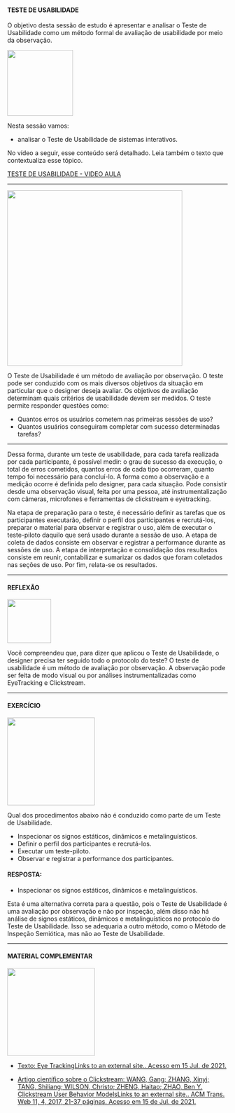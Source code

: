 
<h4>TESTE DE USABILIDADE</h4>

O objetivo desta sessão de estudo é apresentar e analisar o Teste de Usabilidade como um método formal de avaliação de usabilidade por meio da observação.

<img src="https://media.giphy.com/media/tZRAlE5aLS5BKDyjGI/giphy.gif" width="150"> 

Nesta sessão vamos:

- analisar o Teste de Usabilidade de sistemas interativos. 

No vídeo a seguir, esse conteúdo será detalhado. Leia também o texto que contextualiza esse tópico.

[TESTE DE USABILIDADE - VIDEO AULA]()

---

<img src="https://media.giphy.com/media/v1.Y2lkPTc5MGI3NjExczZpMHp6N290cGc2NjkwMngycXhpZXRoNjM5bm9lanlucndoZzJsNyZlcD12MV9pbnRlcm5hbF9naWZfYnlfaWQmY3Q9cw/63jza7W5SkF8Low3TX/giphy.gif" width="400"> 

O Teste de Usabilidade é um método de avaliação por observação. O teste pode ser conduzido com os mais diversos objetivos da situação em particular que o designer deseja avaliar. Os objetivos de avaliação determinam quais critérios de usabilidade devem ser medidos. O teste permite responder questões como:

- Quantos erros os usuários cometem nas primeiras sessões de uso?
- Quantos usuários conseguiram completar com sucesso determinadas tarefas?

---

Dessa forma, durante um teste de usabilidade, para cada tarefa realizada por cada participante, é possível medir: o grau de sucesso da execução, o total de erros cometidos, quantos erros de cada tipo ocorreram, quanto tempo foi necessário para concluí-lo. A forma como a observação e a medição ocorre é definida pelo designer, para cada situação. Pode consistir desde uma observação visual, feita por uma pessoa, até instrumentalização com câmeras, microfones e ferramentas de clickstream e eyetracking.

Na etapa de preparação para o teste, é necessário definir as tarefas que os participantes executarão, definir o perfil dos participantes e recrutá-los, preparar o material para observar e registrar o uso, além de executar o teste-piloto daquilo que será usado durante a sessão de uso. A etapa de coleta de dados consiste em observar e registrar a performance durante as sessões de uso. A etapa de interpretação e consolidação dos resultados consiste em reunir, contabilizar e sumarizar os dados que foram coletados nas seções de uso. Por fim, relata-se os resultados.

---
<h4>REFLEXÃO</h4>
<img src="https://media.giphy.com/media/DrooRfW7dRKal9e1SU/giphy.gif"width="100">

Você compreendeu que, para dizer que aplicou o Teste de Usabilidade, o designer precisa ter seguido todo o protocolo do teste? O teste de usabilidade é um método de avaliação por observação. A observação pode ser feita de modo visual ou por análises instrumentalizadas como EyeTracking e Clickstream.

---

<h4>EXERCÍCIO</h4>

<img src= "https://media.giphy.com/media/ENxx2erqOHckyqyDBK/giphy.gif" width="200" >

Qual dos procedimentos abaixo não é conduzido como parte de um Teste de Usabilidade.

- Inspecionar os signos estáticos, dinâmicos e metalinguísticos.
- Definir o perfil dos participantes e recrutá-los.
- Executar um teste-piloto.
- Observar e registrar a performance dos participantes.

<h4>RESPOSTA:</h4>

- Inspecionar os signos estáticos, dinâmicos e metalinguísticos.

Esta é uma alternativa correta para a questão, pois o Teste de Usabilidade é uma avaliação por observação e não por inspeção, além disso não há análise de signos estáticos, dinâmicos e metalinguísticos no protocolo do Teste de Usabilidade. Isso se adequaria a outro método, como o Método de Inspeção Semiótica, mas não ao Teste de Usabilidade.

---

<h4>MATERIAL COMPLEMENTAR</h4>

<img src= "https://media.giphy.com/media/v1.Y2lkPTc5MGI3NjExYjRkbnFodTRyeTN4YmxqZjQ4cGs1Mm5vbmZyZjA2dDRxbWducTZ3YSZlcD12MV9pbnRlcm5hbF9naWZfYnlfaWQmY3Q9cw/xhuy5rw9ZrB2jn8VFR/giphy.gif" width="200" >

- [Texto: Eye TrackingLinks to an external site.. Acesso em 15 Jul. de 2021.](https://www.usability.gov/how-to-and-tools/methods/eye-tracking.html)

- [Artigo científico sobre o Clickstream: WANG, Gang; ZHANG, Xinyi; TANG,  Shiliang; WILSON, Christo; ZHENG, Haitao;  ZHAO, Ben Y. Clickstream User Behavior ModelsLinks to an external site.. ACM Trans. Web 11, 4, 2017, 21-37 páginas. Acesso em 15 de Jul. de 2021.](https://www.usability.gov/how-to-and-tools/methods/eye-tracking.html)



